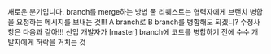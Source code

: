 새로운 분기입니다.
branch를 merge하는 방법
풀 리퀘스트는 협력자에게 브랜치 병합을 요청하는 메시지를
보내는 것!!!
A branch로 B branch를 병합해도 되겠니?
수정사항은 다음과 같아!!!
신입 개발자가 [master] branch에 코드를 병합하기 전에
수수 개발자에게 허락을 거치는 것
